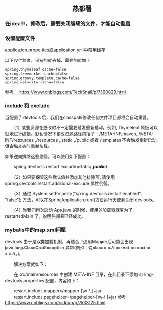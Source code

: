 ## <center>热部署</center>
### 在idea中，修改后，需要关闭编辑的文件，才能自动重启
### 设置配置文件
application.properties或application.yml中禁用缓存

以下仅供参考，没有的就去掉，需要的就加上
```shell
spring.thymeleaf.cache=false
spring.freemarker.cache=false
spring.groovy.template.cache=false
spring.velocity.cache=false
```
参考：
https://www.cnblogs.com/TechSnail/p/7690829.html

### include 和 exclude
当配置了 devtools 后，我们在classpath修改任何文件项目都将会自动重启。

　　（1）某些资源在更改时不一定需要触发重新启动。例如, Thymeleaf 模板可以就地进行编辑。默认情况下更改资源路径包括了：/META-INF/maven, /META-INF/resources ,/resources ,/static ,/public 或者 /templates 不会触发重新启动, 但会触发实时重新加载。

如果逆向排除这些路径，可以使用如下配置：

　　spring.devtools.restart.exclude=static/**,public/**

　　（2）如果要保留这些默认值并添加其他排除项, 请使用 spring.devtools.restart.additional-exclude 属性代替。

　　（3）通过 System.setProperty("spring.devtools.restart.enabled", "false"); 方法，可以在SpringApplication.run()方法运行天使用关闭 devtools。

　　（4）当我们再次启动 App.java 的时候，使用的加载器就变为了 restartedMain 了，说明热部署已经成功。


### mybatis中的map.xml问题
   devtools 由于是双类加载机制，再结合了通用Mapper后可能会出现 java.lang.ClassCastException 异常(例如：说class x.x.A cannot be cast to x.x.A。)。

　　解决方案就如下：

　　在 src/main/resources 中创建 META-INF 目录，在此目录下添加 spring-devtools.properties 配置，内容如下：

　　restart.include.mapper=/mapper-[\\w-\\.]+jar
　　restart.include.pagehelper=/pagehelper-[\\w-\\.]+jar
参考： https://www.cnblogs.com/rcddup/p/7533125.html

